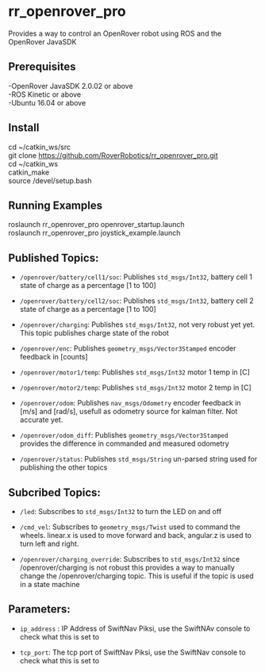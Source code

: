 # rr_openrover_pro
Provides a way to control an OpenRover robot using ROS and the OpenRover JavaSDK

## Prerequisites
-OpenRover JavaSDK 2.0.02 or above  
-ROS Kinetic or above  
-Ubuntu 16.04 or above  

## Install 
cd ~/catkin_ws/src  
git clone https://github.com/RoverRobotics/rr_openrover_pro.git  
cd ~/catkin_ws  
catkin_make  
source /devel/setup.bash  

## Running Examples
roslaunch rr_openrover_pro openrover_startup.launch  
roslaunch rr_openrover_pro joystick_example.launch  

## Published Topics:

* `/openrover/battery/cell1/soc`:
  Publishes `std_msgs/Int32`, battery cell 1 state of charge as a percentage [1 to 100]

* `/openrover/battery/cell2/soc`:
  Publishes `std_msgs/Int32`, battery cell 2 state of charge as a percentage [1 to 100]

* `/openrover/charging`:
  Publishes `std_msgs/Int32`, not very robust yet yet. This topic publishes charge state of the robot 

* `/openrover/enc`:
  Publishes `geometry_msgs/Vector3Stamped` encoder feedback in [counts] 

* `/openrover/motor1/temp`:
  Publishes `std_msgs/Int32` motor 1 temp in [C]

* `/openrover/motor2/temp`:
  Publishes `std_msgs/Int32` motor 2 temp in [C]

* `/openrover/odom`:
  Publishes `nav_msgs/Odometry` encoder feedback in [m/s] and [rad/s], usefull as odometry source for kalman filter. Not accurate yet.

* `/openrover/odom_diff`:
  Publishes `geometry_msgs/Vector3Stamped` provides the difference in commanded and measured odometry

* `/openrover/status`:
  Publishes `std_msgs/String` un-parsed string used for publishing the other topics


## Subcribed Topics:

* `/led`:
  Subscribes to `std_msgs/Int32` to turn the LED on and off

* `/cmd_vel`:
  Subscribes to `geometry_msgs/Twist` used to command the wheels. linear.x is used to move forward and back, angular.z is used to turn left and right. 

* `/openrover/charging_override`:
  Subscribes to `std_msgs/Int32` since /openrover/charging is not robust this provides a way to manually change the /openrover/charging topic. This is useful if the topic is used in a state machine

## Parameters:

* `ip_address` : IP Address of SwiftNav Piksi, use the SwiftNAv console to check what this is set to 

* `tcp_port`: The tcp port of SwiftNav Piksi, use the SwiftNav console to check what this is set to
